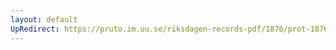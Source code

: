 ```yaml
---
layout: default
UpRedirect: https://pruto.im.uu.se/riksdagen-records-pdf/1876/prot-1876--ak--058/prot-1876--ak--058_006.pdf
---
```

